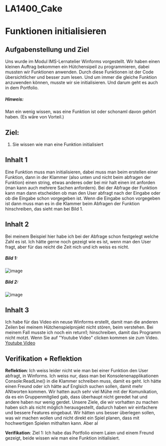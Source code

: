 # LA1400_Cake
# Funktionen initialisieren

## Aufgabenstellung und Ziel

Uns wurde im Modul IMS-Lernatelier Winforms vorgestellt. Wir haben einen kleinen Auftrag bekommen ein Hütchensipeil zu programmieren, dabei mussten wir Funktionen anwenden. Durch diese Funktionen ist der Code übersichtlicher und besser zum lesen. Und um immer die gleiche Funktion anzuwenden können, musste wir sie initialisieren. Und darum geht es auch in dem Portfolio.
##### Hinweis:
Man ein wenig wissen, was eine Funktion ist oder schonaml davon gehört haben. (Es wäre von Vorteil.)

## Ziel:
1. Sie wissen wie man eine Funktion initialisiert

## Inhalt 1

Eine Funktion muss man initialisieren, dabei muss man beim erstellen einer Funktion, dann in der Klammer (also unten und nicht beim abfragen der Funktion) einen string, etwas anderes oder bei mir halt einen int anforden (man kann auch mehrere Sachen anfordern). Bei der Abfrage der Funktion kann man dann etscheiden ob man den User abfragt nach der Eingabe oder ob die Eingabe schon vorgegeben ist. Wenn die Eingabe schon vorgegeben ist dann muss man es in die Klammer beim Abfragen der Funktion hinschreiben, das sieht man bei Bild 1.

## Inhalt 2
Bei meinem Beispiel hier habe ich bei der Abfrage schon festgelegt welche Zahl es ist. Ich hätte gerne noch gezeigt wie es ist, wenn man den User fragt, aber für das reicht die Zeit nich und ich weiss es nicht.
##### Bild 1:
![image](https://cdn.discordapp.com/attachments/900403632611155968/923135612754735125/unknown.png)
##### Bild 2:
![image](https://cdn.discordapp.com/attachments/900403632611155968/923143873482616892/unknown.png)


## Inhalt 3

Ich habe für das Video ein neuse Winforms erstellt, damit man die anderen Zeilen bei meinem Hütchenspielprojekt nicht stören, beim verstehen.
Bei meinem Fall musste ich noch ein return1; hinschreiben, damit das Programm nicht motzt. Wenn Sie auf "Youtube Video" clicken kommen sie zum Video.
[Youtube Video](https://youtu.be/EWg9SQYglAg)

## Verifikation + Reflektion 

**Reflektion**:
Ich weiss leider nicht wie man bei einer Funktion den User abfragt, in Winforms. Ich weiss nur, dass man bei Konsolenenapplikationen Console:ReadLine() in die Klammer schreiben muss, damit es geht. Ich hätte einen Freund oder ich hätte auf Englsich suchen sollen, damit mehr ANtworten kommen. Wir hatten auch sehr viel Mühe mit der Komunikation, da es ein Gruppenmitglied gab, dass überhaupt nicht geredet hat und andere haben nur wenig gerdet. Unsere Ziele, die wir vorhatten zu machen haben sich als nicht möglich herausgestellt, dadurch haben wir einfachere und bessere Features eingebaut. Wir hätten uns besser überlegen sollen, was wir machen wollen und nicht direkt ein Spiel planen, dass mit hochwertigen Spielen mithalten kann. Aber al

**Verifikation**:
Ziel 1: Ich habe das Portfolio einem Laien und einem Freund gezeigt, beide wissen wie man eine Funktion initialisiert.
